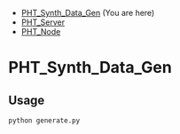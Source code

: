 * [PHT_Synth_Data_Gen](https://github.com/CaspervanAarle/PHT_Synth_Data_Gen) (You are here)
* [PHT_Server](https://github.com/CaspervanAarle/PHT_Server)
* [PHT_Node](https://github.com/CaspervanAarle/PHT_Node)

# PHT_Synth_Data_Gen

## Usage
```python generate.py```
